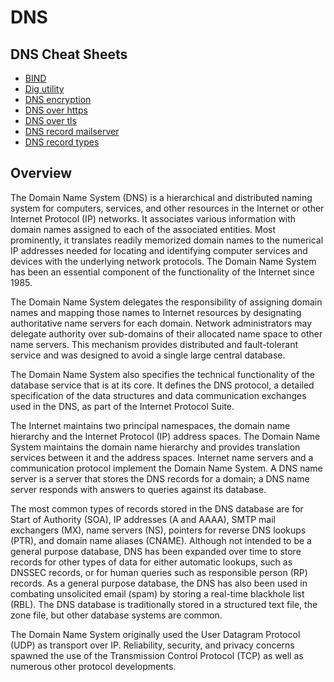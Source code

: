 # DNS

## DNS Cheat Sheets

- [BIND](bind.md)
- [Dig utility](../security/dig.md)
- [DNS encryption](dns-encryption.md)
- [DNS over https](dns-over-https.md)
- [DNS over tls](dns-over-tls.md)
- [DNS record mailserver](dns-record-mailserver.md)
- [DNS record types](dns-record-types.md)

## Overview

The Domain Name System (DNS) is a hierarchical and distributed naming system for computers, services, and other resources in the Internet or other Internet Protocol (IP) networks. It associates various information with domain names assigned to each of the associated entities. Most prominently, it translates readily memorized domain names to the numerical IP addresses needed for locating and identifying computer services and devices with the underlying network protocols. The Domain Name System has been an essential component of the functionality of the Internet since 1985.

The Domain Name System delegates the responsibility of assigning domain names and mapping those names to Internet resources by designating authoritative name servers for each domain. Network administrators may delegate authority over sub-domains of their allocated name space to other name servers. This mechanism provides distributed and fault-tolerant service and was designed to avoid a single large central database.

The Domain Name System also specifies the technical functionality of the database service that is at its core. It defines the DNS protocol, a detailed specification of the data structures and data communication exchanges used in the DNS, as part of the Internet Protocol Suite.

The Internet maintains two principal namespaces, the domain name hierarchy and the Internet Protocol (IP) address spaces. The Domain Name System maintains the domain name hierarchy and provides translation services between it and the address spaces. Internet name servers and a communication protocol implement the Domain Name System. A DNS name server is a server that stores the DNS records for a domain; a DNS name server responds with answers to queries against its database.

The most common types of records stored in the DNS database are for Start of Authority (SOA), IP addresses (A and AAAA), SMTP mail exchangers (MX), name servers (NS), pointers for reverse DNS lookups (PTR), and domain name aliases (CNAME). Although not intended to be a general purpose database, DNS has been expanded over time to store records for other types of data for either automatic lookups, such as DNSSEC records, or for human queries such as responsible person (RP) records. As a general purpose database, the DNS has also been used in combating unsolicited email (spam) by storing a real-time blackhole list (RBL). The DNS database is traditionally stored in a structured text file, the zone file, but other database systems are common.

The Domain Name System originally used the User Datagram Protocol (UDP) as transport over IP. Reliability, security, and privacy concerns spawned the use of the Transmission Control Protocol (TCP) as well as numerous other protocol developments.
